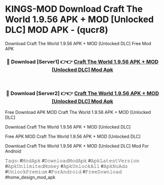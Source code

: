 # KINGS-MOD Download Craft The World 1.9.56 APK + MOD [Unlocked DLC] MOD APK - (qucr8)
Download Craft The World 1.9.56 APK + MOD [Unlocked DLC] Free Mod APK

<div align="center">
<h3>🔴 Download [Server1] 👉👉 <a href="https://apk-comot.site?title=Craft_The_World_1.9.56_APK_+_MOD_[Unlocked_DLC]">Craft The World 1.9.56 APK + MOD [Unlocked DLC] Mod Apk</a></h3><br>

<h3>🔴 Download [Server2] 👉👉 <a href="https://apk-comot.site?title=Craft_The_World_1.9.56_APK_+_MOD_[Unlocked_DLC]">Craft The World 1.9.56 APK + MOD [Unlocked DLC] Mod Apk</a></h3>
</div>


Free Download APK MOD Craft The World 1.9.56 APK + MOD [Unlocked DLC]

Download Craft The World 1.9.56 APK + MOD [Unlocked DLC] 

Free APK MOD Craft The World 1.9.56 APK + MOD [Unlocked DLC] 

Download Craft The World 1.9.56 APK + MOD [Unlocked DLC] Mod For Android

𝚃𝚊𝚐𝚜: #𝙼𝚘𝚍𝙰𝚙𝚔 #𝙳𝚘𝚠𝚗𝚕𝚘𝚊𝚍𝙼𝚘𝚍𝙰𝚙𝚔 #𝙰𝚙𝚔𝙻𝚊𝚝𝚎𝚜𝚝𝚅𝚎𝚛𝚜𝚒𝚘𝚗 #𝙰𝚙𝚔𝚄𝚗𝚕𝚒𝚖𝚒𝚝𝚎𝚍𝙼𝚘𝚗𝚎𝚢 #𝙰𝚙𝚔𝚄𝚗𝚕𝚘𝚌𝚔𝙰𝚕𝚕 #𝙰𝚙𝚔𝙽𝚘𝙰𝚍𝚜 #𝚄𝚗𝚕𝚘𝚌𝚔𝙿𝚛𝚎𝚖𝚒𝚞𝚖 #𝙵𝚘𝚛𝙰𝚗𝚍𝚛𝚘𝚒𝚍 #𝙵𝚛𝚎𝚎𝙳𝚘𝚠𝚗𝚕𝚘𝚊𝚍 #home_design_mod_apk